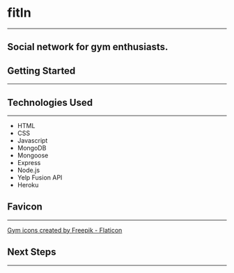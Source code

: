 # fitIn
---

Social network for gym enthusiasts.
---

## Getting Started
---

## Technologies Used
---
- HTML
- CSS
- Javascript
- MongoDB
- Mongoose
- Express
- Node.js
- Yelp Fusion API
- Heroku

## Favicon
---
[Gym icons created by Freepik - Flaticon](https://www.flaticon.com/free-icons/gym)

## Next Steps
---
